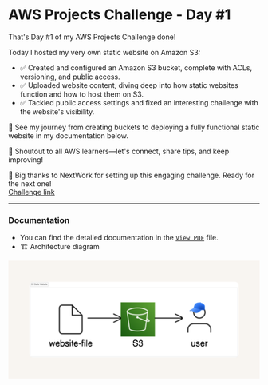 # AWS Projects Challenge - Day #1

That's Day #1 of my AWS Projects Challenge done!

Today I hosted my very own static website on Amazon S3:

- ✅ Created and configured an Amazon S3 bucket, complete with ACLs, versioning, and public access.
- ✅ Uploaded website content, diving deep into how static websites function and how to host them on S3.
- ✅ Tackled public access settings and fixed an interesting challenge with the website's visibility.

📸 See my journey from creating buckets to deploying a fully functional static website in my documentation below.

📢 Shoutout to all AWS learners—let's connect, share tips, and keep improving!

🙏 Big thanks to NextWork for setting up this engaging challenge. Ready for the next one!  
[Challenge link](link.nextwork.org/linkedin)

---

### Documentation

- You can find the detailed documentation in the [`View PDF`](docs/AWS_Challenge_Day1.pdf) file.
- 🏗️ Architecture diagram

![S3 Static Website](https://github.com/AslamEl/AWS-Projects-Challenge-01/blob/main/docs/s3-static-site-diagram.png?raw=true)

